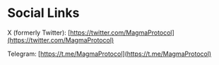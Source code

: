 # Social Links

X (formerly Twitter): [https://twitter.com/MagmaProtocol](https://twitter.com/MagmaProtocol)

Telegram: [https://t.me/MagmaProtocol](https://t.me/MagmaProtocol)
